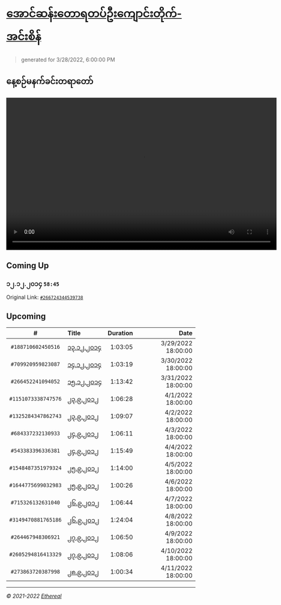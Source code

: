 # [အောင်ဆန်းတောရတပ်ဦးကျောင်းတိုက်-အင်းစိန်](https://www.facebook.com/655653464834259)

> generated for 3/28/2022, 6:00:00 PM

## နေ့စဉ်မနက်ခင်းတရာတော်

<video type="video/mp4" src="https://storage.googleapis.com/mogok-aungsan.appspot.com/public/dhamma/videos/output.mp4" width="720" height="405" preload="auto" controls></video>

## Coming Up

### ၁၂.၁၂.၂၀၁၄ `58:45`

Original Link: [`#266724344539738`](https://www.facebook.com/655653464834259/videos/266724344539738)

## Upcoming

| # | Title | Duration | Date |
|:-----:|:------|---------:|-------------:|
| `#188710602450516` | [၁၃.၁၂.၂၀၁၄](https://www.facebook.com/655653464834259/videos/188710602450516) | 1:03:05 | 3/29/2022 18:00:00 |
| `#709920959823087` | [၁၄.၁၂.၂၀၁၄](https://www.facebook.com/655653464834259/videos/709920959823087) | 1:03:19 | 3/30/2022 18:00:00 |
| `#266452241094052` | [၁၅.၁၂.၂၀၁၄](https://www.facebook.com/655653464834259/videos/266452241094052) | 1:13:42 | 3/31/2022 18:00:00 |
| `#1151073338747576` | [၂၃.၉.၂၀၁၂](https://www.facebook.com/655653464834259/videos/1151073338747576) | 1:06:28 | 4/1/2022 18:00:00 |
| `#1325284347862743` | [၂၃.၉.၂၀၁၂](https://www.facebook.com/655653464834259/videos/1325284347862743) | 1:09:07 | 4/2/2022 18:00:00 |
| `#684337232130933` | [၂၄.၉.၂၀၁၂](https://www.facebook.com/655653464834259/videos/684337232130933) | 1:06:11 | 4/3/2022 18:00:00 |
| `#543383396336381` | [၂၄.၉.၂၀၁၂](https://www.facebook.com/655653464834259/videos/543383396336381) | 1:15:49 | 4/4/2022 18:00:00 |
| `#1548487351979324` | [၂၅.၉.၂၀၁၂](https://www.facebook.com/655653464834259/videos/1548487351979324) | 1:14:00 | 4/5/2022 18:00:00 |
| `#1644775699032983` | [၂၅.၉.၂၀၁၂](https://www.facebook.com/655653464834259/videos/1644775699032983) | 1:00:26 | 4/6/2022 18:00:00 |
| `#715326132631040` | [၂၆.၉.၂၀၁၂](https://www.facebook.com/655653464834259/videos/715326132631040) | 1:06:44 | 4/7/2022 18:00:00 |
| `#3149470881765186` | [၂၆.၉.၂၀၁၂](https://www.facebook.com/655653464834259/videos/3149470881765186) | 1:24:04 | 4/8/2022 18:00:00 |
| `#264467948306921` | [၂၇.၉.၂၀၁၂](https://www.facebook.com/655653464834259/videos/264467948306921) | 1:06:50 | 4/9/2022 18:00:00 |
| `#2605294816413329` | [၂၇.၉.၂၀၁၂](https://www.facebook.com/655653464834259/videos/2605294816413329) | 1:08:06 | 4/10/2022 18:00:00 |
| `#273863720387998` | [၂၈.၉.၂၀၁၂](https://www.facebook.com/655653464834259/videos/273863720387998) | 1:00:34 | 4/11/2022 18:00:00 |

---

_&copy; 2021-2022 [Ethereal](https://github.com/etherealtech)_